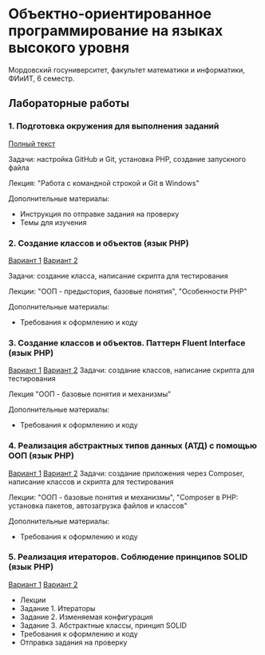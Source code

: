 # Объектно-ориентированное программирование на языках высокого уровня
Мордовский госуниверситет, факультет математики и информатики, ФИиИТ, 6 семестр.

## Лабораторные работы
### 1. Подготовка окружения для выполнения заданий
[Полный текст](.././tasks/task01.md)

Задачи: настройка GitHub и Git, установка PHP, создание запускного файла

Лекция: "Работа с командной строкой и Git в Windows"

Дополнительные материалы:
* Инструкция по отправке задания на проверку
* Темы для изучения

### 2. Создание классов и объектов (язык PHP)
[Вариант 1](.././tasks/task02_1.md) [Вариант 2](.././tasks/task02_2.md)

Задачи: создание класса, написание скрипта для тестирования

Лекции: "ООП - предыстория, базовые понятия", "Особенности PHP" 

Дополнительные материалы:
* Требования к оформлению и коду

### 3. Создание классов и объектов. Паттерн Fluent Interface (язык PHP)
[Вариант 1](.././tasks/task03_1.md) [Вариант 2](./tasks/task03_2.md)
Задачи: создание классов, написание скрипта для тестирования

Лекция "ООП - базовые понятия и механизмы"

Дополнительные материалы:
* Требования к оформлению и коду

### 4. Реализация абстрактных типов данных (АТД) с помощью ООП (язык PHP)
[Вариант 1](.././tasks/task04_1.md) [Вариант 2](.././tasks/task04_2.md)
Задачи: создание приложения через Composer, написание классов и скрипта для тестирования

Лекции: "ООП - базовые понятия и механизмы", "Composer в PHP: установка пакетов, автозагрузка файлов и классов"

Дополнительные материалы:
* Требования к оформлению и коду

### 5. Реализация итераторов. Соблюдение принципов SOLID (язык PHP)
[Вариант 1](.././tasks/task05_1.md) [Вариант 2](.././tasks/task05_2.md)
* Лекции
* Задание 1. Итераторы
* Задание 2. Изменяемая конфигурация
* Задание 3. Абстрактные классы, принцип SOLID
* Требования к оформлению и коду
* Отправка задания на проверку

